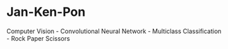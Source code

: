 # Jan-Ken-Pon
Computer Vision - Convolutional Neural Network - Multiclass Classification - Rock Paper Scissors
